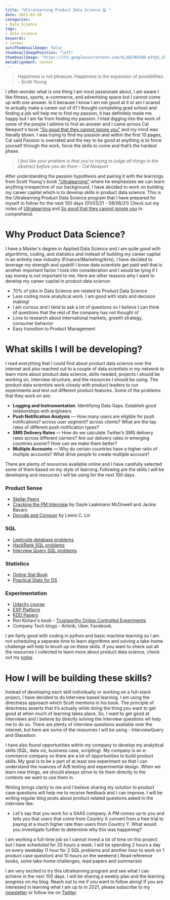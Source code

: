 ```yaml
---
title: "Ultralearning Product Data Science 💻 "
date: 2021-02-28
categories:
- Data Science
tags:
- data science
keywords:
- career
autoThumbnailImage: false
thumbnailImagePosition: "left"
thumbnailImage: "https://lh3.googleusercontent.com/hL1UG7NV5QO-m37pS_Z0RIsl5ZVSVYdhroDhUgN6Dzk-OGT5y3B699YO0PG7IzCspVGHgt4RUqxNzNDaSz8jxmBrDE-uNXNl09lCC9z7sSIa9-40sCZo3nS0JoBMfeKTPVUqTv-WpfqLssv0I7MDZ1Y57w-5gNT8HPYzoSA2tbL8zh-0bitg9-GfrGeJkcaQ6kIDbZQBnwKG-iP-5JlSxTZZeN9gAnHu7bemkhq_OeaoWdtWQo72tn1f-8BQ6SusGNdl44iYzoLT2iIhyHtUUhvmImEXAwyKJhLiPX7KEXXo9kR-NJj0OoeEJvORqczMpzxaK5Ur--Fu2EhNhrBvooK9skQnDiIAAlpd_Bgf-gdKFJF5N9ZIuxgiDd3q3GyaQw1g28eGVWhlqBZlTBuL2Inx_xvoaNdIEH3nXNdDjyFf2xJinKbtyac-G0SEZBErASRuHodhiRwuovBOQp8W8J-Rp8JXLEeH4Nh64uokYxwyNOYVkgiV72D9XG1Ws9SwR0aZPxzNdqq1Asq1oVNz4K1gUOi7TTD7DxHi0afxb1zkmCNWjDCuMckZ5oABQmlGuoUUVuRTWbQxKA75QfO9OhJYMQH1YcwfaVKKK8Gu8UMoFzhXuDUpfYEf0jrF49cmWWIbo4hBOo3-RrphoV2XF5CEaKtBLifIgrOMu3o5AACCxr-OvTab0Z80QysXJg=w500-h333-no?authuser=0"
metaAlignment: center
---
```

> Happiness is not pleasure. Happiness is the expansion of possibilities - Scott Young


I often wonder what is one thing I am most passionate about, I am aware  I like fitness, sports, e-commerce, and advertising space but I cannot come up with one answer. 
Is it because I know I am not good at it or am I scared to actually make a career out of it? 
I thought completing grad school and finding a job will help me to find my passion, it has definitely made me happy but I am far from finding my passion. 
I tried digging into the work of some of the people I admire to find an answer and I came across Cal Newport's book ["So good that they cannot ignore you"](https://www.amazon.com/Good-They-Cant-Ignore-You/dp/1455509124)
and my mind was literally blown. I was trying to find my passion and within the first 10 pages, Cal said Passion is overrated and the key to be good at anything is to force yourself through the work, force the skills to come and that’s the hardest phase.

> *I feel like your problem is that you’re trying to judge all things in the abstract before you do them - Cal Newport*

After understanding the passion hypothesis and pairing it with the learnings from Scott Young's book ["Ultralearning"](https://www.amazon.com/Ultralearning-Master-Outsmart-Competition-Accelerate/dp/006285268X) 
where he emphasizes we can learn anything irrespective of our background, I have decided to work on building my career capital which is to develop skills in product data science. This is the Ultralearning Product Data Science program that I have prepared for myself to follow for the next 100 days (01/03/21 -  08/06/21) 
Check out my notes of [Ultralearning](https://www.notion.so/Ultralearning-2507ce63b4564f0482a544749e31b1f1) and [So good that they cannot ignore you](https://www.notion.so/So-good-that-they-can-t-ignore-you-39c03841ad344221b2db59b5e62b837c) to comprehend.

# Why Product Data Science?

I have a Master's degree in Applied Data Science and I am quite good with algorithms, coding, and statistics and instead of building my career capital in an entirely new industry (Finance/Marketing/Arts), I have decided to leverage my strength and upskill! 
I know data scientists get paid well that is another important factor I took into consideration and I would be lying if I say money is not important to me. Here are other reasons why I want to develop my career capital in product data science:

- 70% of jobs in Data Science are related to Product Data Science
- Less coding more analytical work. I am good with stats and decision making!
- I am curious and I tend to ask a lot of questions so I believe I can think of questions that the rest of the company has not thought of
- Love to research about international markets, growth strategy, consumer behavior
- Easy transition to Product Management

# What skills I will be developing?


 I read everything that I could find about product data science over the internet and also reached out to a couple of data scientists in my network to learn more about product data science, skills needed, projects I should be working on, interview structure, and the resources I should be using. 
 The product data scientists work closely with product leaders to run experiments and test out different product features. Some of the problems that they work on are:
 
 - **Logging and Instrumentation**. Identifying Data Gaps. Establish good relationships with engineers
- **Push Notification Analysis** — How many users are eligible for push notifications? across user segment? across clients? What are the tap rates of different push notification types?
- **SMS Delivery Rates** — How do we calculate Twitter’s SMS delivery rates across different carriers? Are our delivery rates in emerging countries poorer? How can we make them better?
- **Multiple Accounts** — Why do certain countries have a higher ratio of multiple accounts? What drive people to create multiple account?

There are plenty of resources available online and I have carefully selected some of them based on my style of learning. Following are the skills I will be developing and resources I will be using for the next 100 days.

### Product Sense

- [Stellar Peers](https://stellarpeers.com/blog/)
- [Cracking the PM Interview](https://www.amazon.com/Cracking-PM-Interview-Product-Technology/dp/0984782818/ref=sr_1_1?s=books&ie=UTF8&qid=1530848116&sr=1-1&keywords=cracking+the+pm+interview) by Gayle Laakmann McDowell and Jackie Bavaro
- [Decode and Conquer](https://www.amazon.com/Decode-Conquer-Answers-Management-Interviews/dp/0615930417/ref=sr_1_1?s=books&ie=UTF8&qid=1530848101&sr=1-1&keywords=decode+and+conquer) by Lewis C. Lin

### SQL

- [Leetcode database problems](https://leetcode.com/problemset/database/)
- [HackRank SQL problems](https://www.hackerrank.com/domains/sql?filters%5Bstatus%5D%5B%5D=unsolved&badge_type=sql)
- [Interview Query SQL problems](https://www.interviewquery.com/)

### Statistics

- [Online Stat Book](http://onlinestatbook.com/2/index.html)
- [Practical Stats for DS](https://www.amazon.com/Practical-Statistics-Data-Scientists-Essential/dp/1491952962/ref=sr_1_1?ie=UTF8&qid=1530849206&sr=8-1&keywords=practical+statistics+for+data+scientists)

### Experimentation

- [Udacity course](https://www.udacity.com/course/ab-testing--ud257)
- [EXP Platform](https://exp-platform.com/2017abtestingtutorial/)
- [KDD Papers](https://www.kdd.org/kdd2017/accepted-papers)
- Ron Kohavi's book - [Trustworthy Online Controlled Experiments](https://www.amazon.com/Trustworthy-Online-Controlled-Experiments-Practical/dp/1108724264)
- Company Tech blogs - Airbnb, Uber, Facebook.

 I am fairly good with coding in python and basic machine learning so I am not scheduling a separate time to learn algorithms and solving a take-home challenge will help to brush up on these skills.
 If you want to check out all the resources I collected to learn more about product data science, check out my [notes](https://www.notion.so/Breaking-into-Product-Data-Science-c7ade9e9eeaf480486ce34fff2e8db7c)

# How I will be building these skills?

 Instead of developing each skill individually or working on a full-stack project, I have decided to do Interview based learning. 
 I am using the directness approach which Scott mentions in his book. The principle of directness asserts that it’s actually while doing the thing you want to get good at when much of learning takes place. 
 So, I want to get good at interviews and I believe by directly solving the interview questions wll help me to do so. 
 There are plenty of interview questions available over the internet, but here are some of the resources I will be using - InterviewQuery and Glassdoor.
 
 I have also found opportunities within my company to develop my analytical skills (SQL, data viz, business case, scripting). My company is an e-commerce company so there are a lot of opportunities to build product skills. My goal is to be a part of at least one experiment so that I can understand the nuances of A/B testing and experimental design. 
 When we learn new things, we should always strive to tie them directly to the contexts we want to use them in.
 

Writing brings clarity to me and I believe sharing my solution to product case questions will help me to receive feedback and I can improve. I will be writing regular blog posts about product related questions asked in the interview like: 

- Let's say that you work for a SAAS company. A PM comes up to you and tells you that users that come from Country X convert from a free trial to paying at a much higher rate than users from Country Y. What would you investigate further to determine why this was happening?
 

I am working a full-time job so I cannot invest a lot of time on this project but I have scheduled for 20 hours a week. 
I will be spending 2 hours a day on every weekday (1 hour for 2 SQL problems and another hour to work on 1 product case question) 
and 10 hours on the weekend ( Read reference books, solve take-home challenges, read papers and summarize)

I am very excited to try this ultralearning program and see what I can achieve in the next 100 days. I will be sharing a weekly plan and the learning progress on my blog. Reach out to me if you want to follow along! 
If you are interested in learning what I am up to in 2021, please subscribe to my [newsletter](https://harshdarji.substack.com/subscribe) or follow me on [Twitter](https://twitter.com/harshdarji_4)
